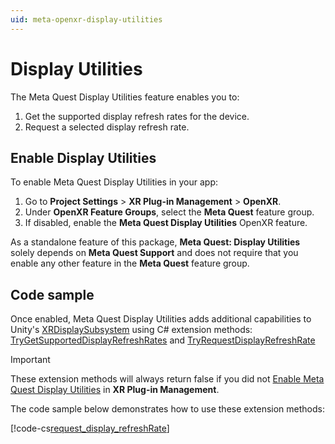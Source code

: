 ```yaml
---
uid: meta-openxr-display-utilities
---
```

# Display Utilities

The Meta Quest Display Utilities feature enables you to:
1. Get the supported display refresh rates for the device.
2. Request a selected display refresh rate.

## Enable Display Utilities

To enable Meta Quest Display Utilities in your app:

1. Go to **Project Settings** > **XR Plug-in Management** > **OpenXR**.
2. Under **OpenXR Feature Groups**, select the **Meta Quest** feature group.
3. If disabled, enable the **Meta Quest Display Utilities** OpenXR feature.

As a standalone feature of this package, **Meta Quest: Display Utilities** solely depends on **Meta Quest Support** and does not require that you enable any other feature in the **Meta Quest** feature group.

## Code sample

Once enabled, Meta Quest Display Utilities adds additional capabilities to Unity's [XRDisplaySubsystem](xref:UnityEngine.XR.XRDisplaySubsystem) using C# extension methods: [TryGetSupportedDisplayRefreshRates](xref:UnityEngine.XR.OpenXR.Features.Meta.MetaOpenXRDisplaySubsystemExtensions.TryGetSupportedDisplayRefreshRates*) and [TryRequestDisplayRefreshRate](xref:UnityEngine.XR.OpenXR.Features.Meta.MetaOpenXRDisplaySubsystemExtensions.TryRequestDisplayRefreshRate*) 

> [!IMPORTANT]
> These extension methods will always return false if you did not [Enable Meta Quest Display Utilities](#enable-meta-quest-display-utilities) in **XR Plug-in Management**.

The code sample below demonstrates how to use these extension methods:

[!code-cs[request_display_refreshRate](../../Tests/CodeSamples/MetaQuestDisplayUtilitiesSample.cs#request_display_refreshRate)]
